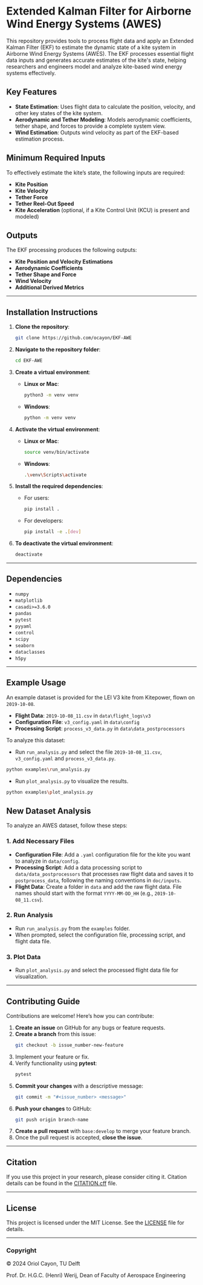 # Extended Kalman Filter for Airborne Wind Energy Systems (AWES)

This repository provides tools to process flight data and apply an Extended Kalman Filter (EKF) to estimate the dynamic state of a kite system in Airborne Wind Energy Systems (AWES). The EKF processes essential flight data inputs and generates accurate estimates of the kite's state, helping researchers and engineers model and analyze kite-based wind energy systems effectively.

## Key Features

- **State Estimation**: Uses flight data to calculate the position, velocity, and other key states of the kite system.
- **Aerodynamic and Tether Modeling**: Models aerodynamic coefficients, tether shape, and forces to provide a complete system view.
- **Wind Estimation**: Outputs wind velocity as part of the EKF-based estimation process.

## Minimum Required Inputs

To effectively estimate the kite’s state, the following inputs are required:

- **Kite Position**
- **Kite Velocity**
- **Tether Force**
- **Tether Reel-Out Speed**
- **Kite Acceleration** (optional, if a Kite Control Unit (KCU) is present and modeled)

## Outputs

The EKF processing produces the following outputs:

- **Kite Position and Velocity Estimations**
- **Aerodynamic Coefficients**
- **Tether Shape and Force**
- **Wind Velocity**
- **Additional Derived Metrics**


---

## Installation Instructions

1. **Clone the repository**:
    ```bash
    git clone https://github.com/ocayon/EKF-AWE
    ```

2. **Navigate to the repository folder**:
    ```bash
    cd EKF-AWE
    ```

3. **Create a virtual environment**:

   - **Linux or Mac**:
     ```bash
     python3 -m venv venv
     ```
   - **Windows**:
     ```bash
     python -m venv venv
     ```

4. **Activate the virtual environment**:

   - **Linux or Mac**:
     ```bash
     source venv/bin/activate
     ```
   - **Windows**:
     ```bash
     .\venv\Scripts\activate
     ```

5. **Install the required dependencies**:

   - For users:
     ```bash
     pip install .
     ```
   - For developers:
     ```bash
     pip install -e .[dev]
     ```

6. **To deactivate the virtual environment**:
    ```bash
    deactivate
    ```

---

## Dependencies

- `numpy`
- `matplotlib`
- `casadi>=3.6.0`
- `pandas`
- `pytest`
- `pyyaml`
- `control`
- `scipy`
- `seaborn`
- `dataclasses`
- `h5py`

---
## Example Usage

An example dataset is provided for the LEI V3 kite from Kitepower, flown on `2019-10-08`.
- **Flight Data**: `2019-10-08_11.csv` in `data\flight_logs\v3`
- **Configuration File**: `v3_config.yaml` in `data\config`
- **Processing Script**: `process_v3_data.py` in `data\data_postprocessors`


To analyze this dataset:
   - Run `run_analysis.py` and select the file `2019-10-08_11.csv`, `v3_config.yaml` and `process_v3_data.py`.
```bash
python examples\run_analysis.py
```
   - Run `plot_analysis.py` to visualize the results.
```bash
python examples\plot_analysis.py
```

## New Dataset Analysis

To analyze an AWES dataset, follow these steps:

### 1. Add Necessary Files
   - **Configuration File**: Add a `.yaml` configuration file for the kite you want to analyze in `data/config`.
   - **Processing Script**: Add a data processing script to `data/data_postprocessors` that processes raw flight data and saves it to `postprocess_data`, following the naming conventions in `doc/inputs`.
   - **Flight Data**: Create a folder in `data` and add the raw flight data. File names should start with the format `YYYY-MM-DD_HH` (e.g., `2019-10-08_11.csv`).

### 2. Run Analysis
   - Run `run_analysis.py` from the `examples` folder.
   - When prompted, select the configuration file, processing script, and flight data file.

### 3. Plot Data
   - Run `plot_analysis.py` and select the processed flight data file for visualization.


---

## Contributing Guide

Contributions are welcome! Here’s how you can contribute:

1. **Create an issue** on GitHub for any bugs or feature requests.
2. **Create a branch** from this issue:
    ```bash
    git checkout -b issue_number-new-feature
    ```
3. Implement your feature or fix.
4. Verify functionality using **pytest**:
    ```bash
    pytest
    ```
5. **Commit your changes** with a descriptive message:
    ```bash
    git commit -m "#<issue_number> <message>"
    ```
6. **Push your changes** to GitHub:
    ```bash
    git push origin branch-name
    ```
7. **Create a pull request** with `base:develop` to merge your feature branch.
8. Once the pull request is accepted, **close the issue**.

---

## Citation

If you use this project in your research, please consider citing it. Citation details can be found in the [CITATION.cff](CITATION.cff) file.

---

## License

This project is licensed under the MIT License. See the [LICENSE](LICENSE) file for details.

---

### Copyright
  
&copy; 2024 Oriol Cayon, TU Delft  

Prof. Dr. H.G.C. (Henri) Werij, Dean of Faculty of Aerospace Engineering
